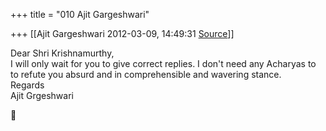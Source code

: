 +++
title = "010 Ajit Gargeshwari"

+++
[[Ajit Gargeshwari	2012-03-09, 14:49:31 [Source](https://groups.google.com/g/bvparishat/c/rhHTEFamYbs)]]



  
Dear Shri Krishnamurthy,  
I will only wait for you to give correct replies. I don't need any Acharyas to to refute you absurd and in comprehensible and wavering stance.  
Regards  
Ajit Grgeshwari




